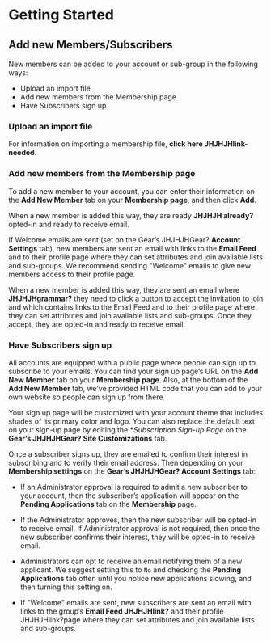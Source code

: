# Getting Started

## Add new Members/Subscribers
<div id="gv-add-new-members"></div>

New members can be added to your account or sub-group in the following
ways:

* Upload an import file
* Add new members from the Membership page
* Have Subscribers sign up

### Upload an import file
<div id="gv-upload-an-import-file"></div>

For information on importing a membership file,
**click here JHJHJHlink-needed**.

### Add new members from the Membership page
<div id="gv-add-new-members-from-the-membership"></div>

To add a new member to your account, you can enter their information on
the **Add New Member** tab on your **Membership page**, and then click
**Add**.

<div class=”g4s”>

When a new member is added this way, they are ready **JHJHJH already?**
opted-in and ready to receive email.

If Welcome emails are sent (set on the Gear’s JHJHJHGear? **Account
Settings** tab), new members are sent an email with links to the
**Email Feed** and to their profile page where they can set attributes
and join available lists and sub-groups.
We recommend sending "Welcome" emails to give new members access to
their profile page.

</div> <!-- g4s -->

<div class="free sub">

When a new member is added this way, they are sent an email
where **JHJHJHgrammar?** they need to click a button to accept the
invitation to join and which contains links to the Email Feed and to
their profile page where they can set attributes and join available
lists and sub-groups.
Once they accept, they are opted-in and ready to receive email.

</div>

### Have Subscribers sign up
<div id="gv-have-subscribers-sign-up"></div>

All accounts are equipped with a public page where people can sign up to
subscribe to your emails.
You can find your sign up page’s URL on the **Add New Member** tab on
your **Membership page**.
Also, at the bottom of the **Add New Member** tab, we’ve provided HTML
code that you can add to your own website so people can sign up from
there.

Your sign up page will be customized with your account theme that
includes shades of its primary color and logo.
You can also replace the default text on your sign-up page by editing
the **Subscription Sign-up Page* on the **Gear’s JHJHJHGear? Site Customizations** tab.

Once a subscriber signs up, they are emailed to confirm their interest
in subscribing and to verify their email address.
Then depending on your **Membership settings** on the **Gear’s
JHJHJHGear? Account Settings** tab:

<div class=”subs g4s”>

* If an Administrator approval is required to admit a new subscriber to
your account, then the subscriber’s application will appear on the
**Pending Applications** tab on the **Membership** page.
* If the Administrator approves, then the new subscriber will be
opted-in to receive email.
If Administrator approval is not required, then once the new subscriber
confirms their interest, they will be opted-in to receive email. 

* Administrators can opt to receive an email notifying them of a new
applicant.
We suggest setting this to `No` and checking the **Pending
Applications** tab often until you notice new applications slowing,
and then turning this setting on.

* If "Welcome" emails are sent, new subscribers are sent an email with
links to the group’s **Email Feed JHJHJHlink?** and their
profile JHJHJHlink?page where they can set attributes and join
available lists and sub-groups.

</div> <!-- sub g4s>

<div class="free">

If "Welcome" emails are sent, new subscribers are sent an email with
inks to the group’s **Email Feed** and their profile page where they can
set attributes and join available lists and sub-groups.  

</div>

012345678901234567890123456789012345678901234567890123456789012345678901

